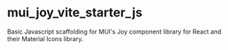 # mui_joy_vite_starter_js
 Basic Javascript scaffolding for MUI's Joy component library for React and their Material Icons library.
